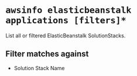# `awsinfo elasticbeanstalk applications [filters]*`

List all or filtered ElasticBeanstalk SolutionStacks.

## Filter matches against

* Solution Stack Name
